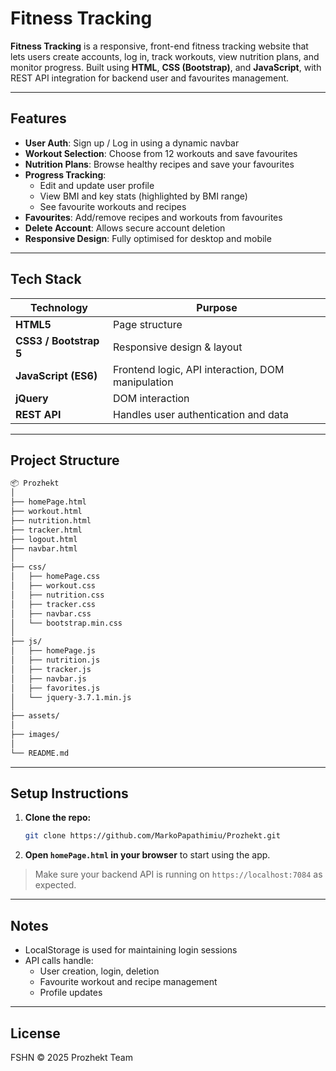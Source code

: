 # Fitness Tracking

**Fitness Tracking** is a responsive, front-end fitness tracking website that lets users create accounts, log in, track workouts, view nutrition plans, and monitor progress. Built using **HTML**, **CSS (Bootstrap)**, and **JavaScript**, with REST API integration for backend user and favourites management.

---

## Features

- **User Auth**: Sign up / Log in using a dynamic navbar
- **Workout Selection**: Choose from 12 workouts and save favourites
- **Nutrition Plans**: Browse healthy recipes and save your favourites
- **Progress Tracking**:
  - Edit and update user profile
  - View BMI and key stats (highlighted by BMI range)
  - See favourite workouts and recipes
- **Favourites**: Add/remove recipes and workouts from favourites
- **Delete Account**: Allows secure account deletion
- **Responsive Design**: Fully optimised for desktop and mobile

---

## Tech Stack

| Technology             | Purpose                                           |
| ---------------------- | ------------------------------------------------- |
| **HTML5**              | Page structure                                    |
| **CSS3 / Bootstrap 5** | Responsive design & layout                        |
| **JavaScript (ES6)**   | Frontend logic, API interaction, DOM manipulation |
| **jQuery**             | DOM interaction                                   |
| **REST API**           | Handles user authentication and data              |

---

## Project Structure

```bash
📦 Prozhekt
│
├── homePage.html
├── workout.html
├── nutrition.html
├── tracker.html
├── logout.html
├── navbar.html
│
├── css/
│   ├── homePage.css
│   ├── workout.css
│   ├── nutrition.css
│   ├── tracker.css
│   ├── navbar.css
│   └── bootstrap.min.css
│
├── js/
│   ├── homePage.js
│   ├── nutrition.js
│   ├── tracker.js
│   ├── navbar.js
│   ├── favorites.js
│   └── jquery-3.7.1.min.js
│
├── assets/
│
├── images/
│
└── README.md
```

---

## Setup Instructions

1. **Clone the repo:**

   ```bash
   git clone https://github.com/MarkoPapathimiu/Prozhekt.git
   ```

2. **Open `homePage.html` in your browser** to start using the app.

> Make sure your backend API is running on `https://localhost:7084` as expected.

---

## Notes

- LocalStorage is used for maintaining login sessions
- API calls handle:
  - User creation, login, deletion
  - Favourite workout and recipe management
  - Profile updates

---

## License

FSHN © 2025 Prozhekt Team
